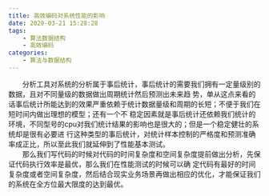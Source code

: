 ```yaml
---
title: 高效编码对系统性能的影响
date: 2020-03-21 15:28:28
tags: 
    - 算法数据结构
    - 高效编码
categories: 
    - 算法与数据结构
---
```

　　分析工具对系统的分析属于事后统计，事后统计的需要我们拥有一定量级别的数据，且对不同量级的数据做出周期统计然后预测出未来趋
势，单从这点来看的话事后统计所能达到的效果严重依赖于统计数据量级和周期的长短；不便于我们在短时间内做出理想的模型；还有一个不
稳定因素就是事后统计还依赖我们统计的环境，不同型号的cpu对我们统计结果的影响也是很大的；但是一个稳定健壮的系统却是很有必要进
行这种类型的事后统计，对统计样本控制的严格度和预测准确率成正比，所以至此我们就延伸到了性能基本测试。<br/>
　　那么我们写代码的时候对代码的时间复杂度和空间复杂度提前做出分析，先保证代码执行效率是最优，那么我们在性能测试的时候可以确
定代码有最好的时间复杂度或者空间复杂度，然后结合现实业务场景再做出相应的优化，才能保证我们的系统在全方位最大限度的达到最优。